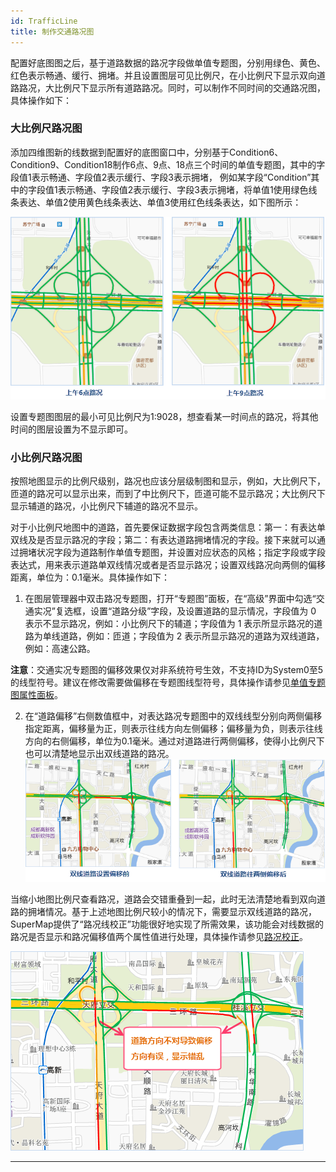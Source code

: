 ```yaml
---
id: TrafficLine
title: 制作交通路况图
---
```

配置好底图图之后，基于道路数据的路况字段做单值专题图，分别用绿色、黄色、红色表示畅通、缓行、拥堵。并且设置图层可见比例尺，在小比例尺下显示双向道路路况，大比例尺下显示所有道路路况。同时，可以制作不同时间的交通路况图，具体操作如下：

### 大比例尺路况图

添加四维图新的线数据到配置好的底图窗口中，分别基于Condition6、Condition9、Condition18制作6点、9点、18点三个时间的单值专题图，其中的字段值1表示畅通、字段值2表示缓行、字段3表示拥堵，
例如某字段“Condition”其中的字段值1表示畅通、字段值2表示缓行、字段3表示拥堵，将单值1使用绿色线条表达、单值2使用黄色线条表达、单值3使用红色线条表达，如下图所示：

![](img/LargeScale.png)  

  
设置专题图图层的最小可见比例尺为1:9028，想查看某一时间点的路况，将其他时间的图层设置为不显示即可。

### 小比例尺路况图

按照地图显示的比例尺级别，路况也应该分层级制图和显示，例如，大比例尺下，匝道的路况可以显示出来，而到了中比例尺下，匝道可能不显示路况；大比例尺下显示辅道的路况，小比例尺下辅道的路况不显示。

对于小比例尺地图中的道路，首先要保证数据字段包含两类信息：第一：有表达单双线及是否显示路况的字段；第二：有表达道路拥堵情况的字段。接下来就可以通过拥堵状况字段为道路制作单值专题图，并设置对应状态的风格；指定字段或字段表达式，用来表示道路单双线情况或者是否显示路况；设置双线路况向两侧的偏移距离，单位为：0.1毫米。具体操作如下：

1. 在图层管理器中双击路况专题图，打开“专题图”面板，在“高级”界面中勾选“交通实况”复选框，设置“道路分级”字段，及设置道路的显示情况，字段值为 0 表示不显示路况，例如：小比例尺下的辅道；字段值为 1 表示所显示路况的道路为单线道路，例如：匝道；字段值为 2 表示所显示路况的道路为双线道路，例如：高速公路。 

**注意**：交通实况专题图的偏移效果仅对非系统符号生效，不支持ID为System0至5的线型符号。建议在修改需要做偏移在专题图线型符号，具体操作请参见[单值专题图属性面板](../../Mapping/UniqueValueMap/PropertiesDia.htm)。

 2. 在“道路偏移”右侧数值框中，对表达路况专题图中的双线线型分别向两侧偏移指定距离，偏移量为正，则表示往线方向左侧偏移；偏移量为负，则表示往线方向的右侧偏移，单位为0.1毫米。通过对道路进行两侧偏移，使得小比例尺下也可以清楚地显示出双线道路的路况。 
![](img/Offset_1.png)  
 
  
当缩小地图比例尺查看路况，道路会交错重叠到一起，此时无法清楚地看到双向道路的拥堵情况。基于上述地图比例尺较小的情况下，需要显示双线道路的路况，SuperMap提供了“路况线校正”功能很好地实现了所需效果，该功能会对线数据的路况是否显示和路况偏移值两个属性值进行处理，具体操作请参见[路况校正](TrafficLineRevise.htm)。

![](img/Offset.png)  

---

